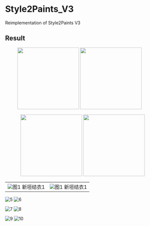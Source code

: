 # Style2Paints_V3
Reimplementation of Style2Paints V3

## Result

<figure class="half">
    <img src="./example/1_sketch.png" width="200px" />
	<img src="./example/1_color.png" width="200px" />
</figure>

<center class="half">
    <img src="./example/2_sketch.png" width="200px" />
	<img src="./example/2_color.png" width="200px" />
</center>

<table>
    <tr>
        <td ><center><img src="./example/3_sketch.png" >图1  新垣结衣1 </center></td>
        <td ><center><img src="./example/3_color.png" >图1  新垣结衣1 </center></td>
    </tr>
</table>



![5](./example/3_sketch.png)        ![6](./example/3_color.png)

![7](./example/4_sketch.png)        ![8](./example/4_color.png)

![9](./example/5_sketch.png)        ![10](./example/5_color.png)